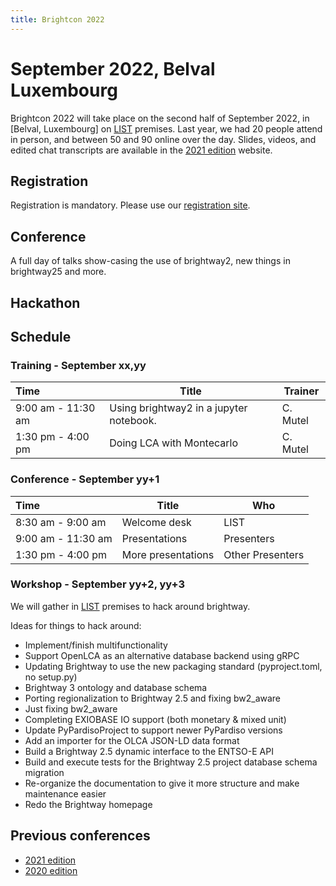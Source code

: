 ```yaml
---
title: Brightcon 2022
--- 
```


# September 2022, Belval Luxembourg

Brightcon 2022 will take place on the second half of September 2022, in [Belval, Luxembourg] on [LIST](https://www.list.lu) premises.
Last year, we had 20 people attend in person, and between 50 and 90 online over the day. 
Slides, videos, and edited chat transcripts are available in the [2021 edition] website.

## Registration

Registration is mandatory.
Please use our [registration site].

## Conference

A full day of talks show-casing the use of brightway2, new things in brightway25 and more.

## Hackathon

## Schedule

### Training - September xx,yy

Time | Title | Trainer
:----| ----- | ---------
9:00 am - 11:30 am | Using brightway2 in a jupyter notebook. | C. Mutel
1:30 pm - 4:00 pm | Doing LCA with Montecarlo | C. Mutel

### Conference - September yy+1

Time | Title | Who
:----| ----- | ---------
8:30 am - 9:00 am | Welcome desk | LIST
9:00 am - 11:30 am | Presentations | Presenters
1:30 pm - 4:00 pm | More presentations | Other Presenters

### Workshop - September yy+2, yy+3

We will gather in [LIST](https://www.list.lu) premises to hack around brightway.

Ideas for things to hack around:

+ Implement/finish multifunctionality
+ Support OpenLCA as an alternative database backend using gRPC
+ Updating Brightway to use the new packaging standard (pyproject.toml, no setup.py)
+ Brightway 3 ontology and database schema
+ Porting regionalization to Brightway 2.5 and fixing bw2_aware
+ Just fixing bw2_aware
+ Completing EXIOBASE IO support (both monetary & mixed unit)
+ Update PyPardisoProject to support newer PyPardiso versions
+ Add an importer for the OLCA JSON-LD data format
+ Build a Brightway 2.5 dynamic interface to the ENTSO-E API
+ Build and execute tests for the Brightway 2.5 project database schema migration
+ Re-organize the documentation to give it more structure and make maintenance easier
+ Redo the Brightway homepage


## Previous conferences

+ [2021 edition]
+ [2020 edition]


[registration site]: https://www.list.lu/
[2021 edition]: https://2021.brightcon.link
[2020 edition]: https://2020.brightcon.link
